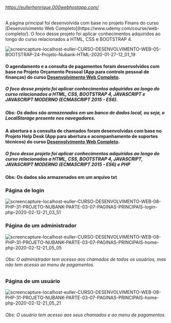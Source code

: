 ###### https://eullerhenrique.000webhostapp.com/

<p>A página principal foi desenvolvida com base no projeto Finans do curso [Desenvolvimento Web Completo](https://www.udemy.com/course/web-completo/).
 O foco desse projeto foi aplicar conhecimentos adquiridos ao longo do curso relacionados a HTML, CSS e BOOTSTRAP 4.
</p>

![screencapture-localhost-euller-CURSO-DESENVOLVIMENTO-WEB-05-BOOTSTRAP-24-Projeto-Nubank-HTML-2020-01-27-12_01_19](https://user-images.githubusercontent.com/48317736/73185407-c4729000-40fc-11ea-9fa3-79613bb7edf9.png)


#### O agendamento e a consulta de pagamentos foram desenvolvidos com base no Projeto Orçamento Pessoal (App para controle pessoal de finanças) do curso [Desenvolvimento Web Completo](https://www.udemy.com/course/web-completo/).
##### O foco desse projeto foi aplicar conhecimentos adquiridos ao longo do curso relacionados a HTML, CSS, BOOTSTRAP 4, JAVASCRIPT e JAVASCRIPT MODERNO (ECMASCRIPT 2015 - ES6).
##### Obs: Os dados são armazenados em um banco de dados local, ou seja, o LocalStorage presente nos navegadores.





#### A abertura e a consulta de chamados foram desenvolvidas com base no Projeto Help Desk  (App para abertura e acompanhamento de suportes técnicos) do curso [Desenvolvimento Web Completo](https://www.udemy.com/course/web-completo/).
##### O foco desse projeto foi aplicar conhecimentos adquiridos ao longo do curso relacionados a HTML, CSS, BOOTSTRAP 4, JAVASCRIPT, JAVASCRIPT MODERNO (ECMASCRIPT 2015 - ES6) e PHP
#### Obs: Os dados são armazenados em um arquivo txt 

### Página de login
![screencapture-localhost-euller-CURSO-DESENVOLVIMENTO-WEB-08-PHP-31-PROJETO-NUBANK-PARTE-03-07-PAGINAS-PRINCIPAIS-login-php-2020-02-12-21_03_51](https://user-images.githubusercontent.com/48317736/74388841-33c5d080-4ddb-11ea-9c79-8266e12522dc.png)

### Página de um administrador
![screencapture-localhost-euller-CURSO-DESENVOLVIMENTO-WEB-08-PHP-31-PROJETO-NUBANK-PARTE-03-07-PAGINAS-PRINCIPAIS-home-php-2020-02-12-21_05_05](https://user-images.githubusercontent.com/48317736/74388893-65d73280-4ddb-11ea-96d6-66a7b3e13f44.png)
###### Obs: O administrador tem acesso aos chamados de todos os usuários, mas não tem acesso ao menu de pagamentos.

### Página de um usuário
![screencapture-localhost-euller-CURSO-DESENVOLVIMENTO-WEB-08-PHP-31-PROJETO-NUBANK-PARTE-03-07-PAGINAS-PRINCIPAIS-home-php-2020-02-12-21_05_21](https://user-images.githubusercontent.com/48317736/74389011-ad5dbe80-4ddb-11ea-8cd1-d9dc152817fc.png)
###### Obs: O usuário tem acesso aos seus chamados e ao menu de pagamentos.

###






